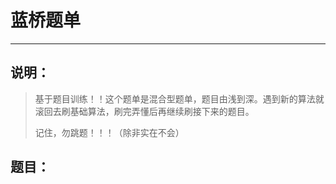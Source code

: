 # 蓝桥题单

---

## 说明：

> 基于题目训练！！这个题单是混合型题单，题目由浅到深。遇到新的算法就滚回去刷基础算法，刷完弄懂后再继续刷接下来的题目。
>
> 记住，勿跳题！！！（除非实在不会）

## 题目：